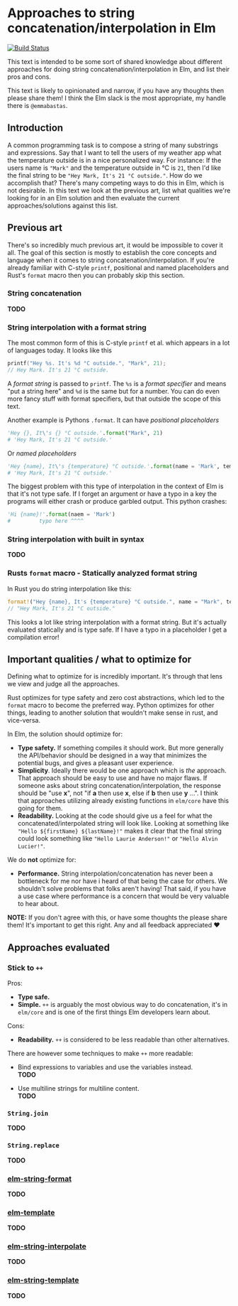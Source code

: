 # Approaches to string concatenation/interpolation in Elm

[![Build Status](https://travis-ci.org/emmabastas/elm-string-interpolation-solutions.svg?branch=master)](https://travis-ci.org/emmabastas/elm-string-interpolation-solutions)

This text is intended to be some sort of shared knowledge about different approaches for doing string concatenation/interpolation in Elm, and list their pros and cons.

This text is likely to opinionated and narrow, if you have any thoughts then please share them! I think the Elm slack is the most appropriate, my handle there is `@emmabastas`.

## Introduction

A common programming task is to compose a string of many substrings and expressions. Say that I want to tell the users of my weather app what the temperature outside is in a nice personalized way. For instance: If the users name is `"Mark"` and the temperature outside in °C is `21`, then I'd like the final string to be `"Hey Mark, It's 21 °C outside."`. How do we accomplish that? There's many competing ways to do this in Elm, which is not desirable. In this text we look at the previous art, list what qualities we're looking for in an Elm solution and then evaluate the current approaches/solutions against this list.

## Previous art

There's so incredibly much previous art, it would be impossible to cover it all. The goal of this section is mostly to establish the core concepts and language when it comes to string concatenation/interpolation. If you're already familiar with C-style `printf`, positional and named placeholders and Rust's `format` macro then you can probably skip this section.

### String concatenation

__TODO__

### String interpolation with a format string

The most common form of this is C-style `printf` et al. which appears in a lot of languages today. It looks like this
```c
printf("Hey %s. It's %d °C outside.", "Mark", 21);
// Hey Mark. It's 21 °C outside.
```

A _format string_ is passed to `printf`. The `%s` is a _format specifier_ and means "put a string here" and `%d` is the same but for a number. You can do even more fancy stuff with format specifiers, but that outside the scope of this text.

Another example is Pythons `.format`. It can have _positional placeholders_
```python
'Hey {}, It\'s {} °C outside.'.format("Mark", 21)
# 'Hey Mark, It's 21 °C outside.'
```
Or _named placeholders_
```python
'Hey {name}, It\'s {temperature} °C outside.'.format(name = 'Mark', temperature = 21)
# 'Hey Mark, It's 21 °C outside.'
```

The biggest problem with this type of interpolation in the context of Elm is that it's not type safe. If I forget an argument or have a typo in a key the programs will either crash or produce garbled output. This python crashes:
```python
'Hi {name}!'.format(naem = 'Mark')
#         typo here ^^^^
```

### String interpolation with built in syntax

__TODO__

### Rusts `format` macro - Statically analyzed format string

In Rust you do string interpolation like this:
```rust
format!("Hey {name}, It's {temperature} °C outside.", name = "Mark", temperature = 21);
// "Hey Mark, It's 21 °C outside."
```
This looks a lot like string interpolation with a format string. But it's actually evaluated statically and is type safe. If I have a typo in a placeholder I get a compilation error!

## Important qualities / what to optimize for

Defining what to optimize for is incredibly important. It's through that lens we view and judge all the approaches.

Rust optimizes for type safety and zero cost abstractions, which led to the `format` macro to become the preferred way. Python optimizes for other things, leading to another solution that wouldn't make sense in rust, and vice-versa.

In Elm, the solution should optimize for:
* __Type safety.__ If something compiles it should work. But more generally the API/behavior should be designed in a way that minimizes the potential bugs, and gives a pleasant user experience.
* __Simplicity__. Ideally there would be one approach which is _the_ approach. That approach should be easy to use and have no major flaws. If someone asks about string concatenation/interpolation, the response should be "use __x__", not "if __a__ then use __x__, else if __b__ then use __y__ ...". I think that approaches utilizing already existing functions in `elm/core` have this going for them.
* __Readability.__ Looking at the code should give us a feel for what the concatenated/interpolated string will look like. Looking at something like `"Hello ${firstName} ${lastName}!"` makes it clear that the final string could look something like `"Hello Laurie Anderson!"` or `"Hello Alvin Lucier!"`.

We do __not__ optimize for:
* __Performance.__ String interpolation/concatenation has never been a bottleneck for me nor have i heard of that being the case for others. We shouldn't solve problems that folks aren't having! That said, if you have a use case where performance is a concern that would be very valuable to hear about.

__NOTE:__ If you don't agree with this, or have some thoughts the please share them! It's important to get this right. Any and all feedback appreciated :heart:

## Approaches evaluated

### Stick to `++`

Pros:
* __Type safe.__
* __Simple.__ `++` is arguably the most obvious way to do concatenation, it's in `elm/core` and is one of the first things Elm developers learn about.

Cons:
* __Readability.__ `++` is considered to be less readable than other alternatives.

There are however some techniques to make `++` more readable:
* Bind expressions to variables and use the variables instead.<br/>
__TODO__

* Use multiline strings for multiline content.<br/>
__TODO__

### `String.join`
__TODO__

### `String.replace`
__TODO__

### [elm-string-format](https://package.elm-lang.org/packages/jorgengranseth/elm-string-format/latest/)
__TODO__

### [elm-template](https://package.elm-lang.org/packages/lukewestby/elm-template/latest/)
__TODO__

### [elm-string-interpolate](https://package.elm-lang.org/packages/lukewestby/elm-string-interpolate/latest/)
__TODO__

### [elm-string-template](https://github.com/emmabastas/elm-string-template/blob/master/README.md)
__TODO__
